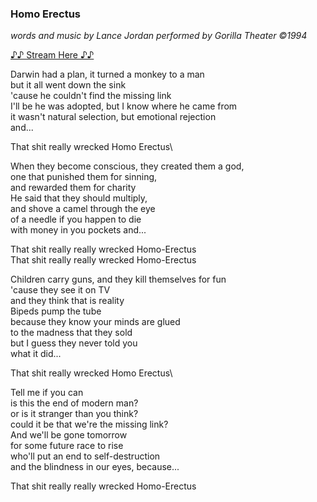 ### Homo Erectus
_words and music by Lance Jordan performed by Gorilla Theater ©1994_

[♪♪ Stream Here ♪♪](https://www.reverbnation.com/gorillatheater/song/32426662-homo-erectus)

Darwin had a plan, it turned a monkey to a man \
but it all went down the sink \
'cause he couldn't find the missing link \
I'll be he was adopted, but I know where he came from \
it wasn't natural selection, but emotional rejection \
and...

That shit really wrecked Homo Erectus\

When they become conscious, they created them a god, \
one that punished them for sinning, \
and rewarded them for charity \
He said that they should multiply, \
and shove a camel through the eye \
of a needle if you happen to die \
with money in you pockets and...

That shit really really wrecked Homo-Erectus \
That shit really really wrecked Homo-Erectus

Children carry guns, and they kill themselves for fun \
'cause they see it on TV \
and they think that is reality \
Bipeds pump the tube \
because they know your minds are glued \
to the madness that they sold \
but I guess they never told you \
what it did...

That shit really wrecked Homo Erectus\

Tell me if you can \
is this the end of modern man? \
or is it stranger than you think? \
could it be that we're the missing link? \
And we'll be gone tomorrow \
for some future race to rise \
who'll put an end to self-destruction \
and the blindness in our eyes, because...

That shit really really wrecked Homo-Erectus
